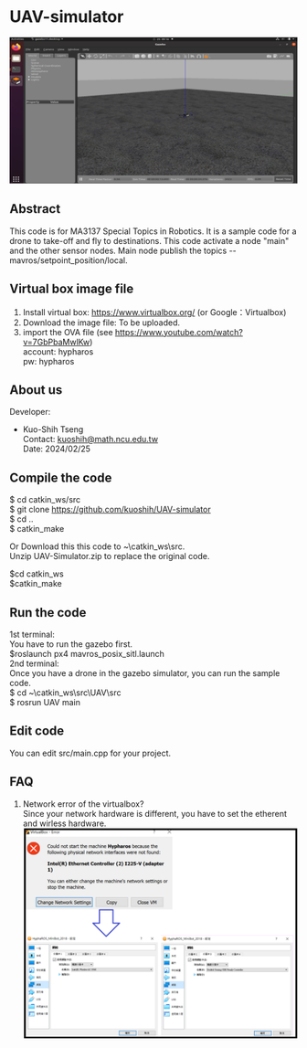 # UAV-simulator

![alt text](https://github.com/kuoshih/UAV-simulator/blob/main/documents/gazebo.png)  


## Abstract
This code is for MA3137 Special Topics in Robotics.
It is a sample code for a drone to take-off and fly to destinations.
This code activate a node "main" and the other sensor nodes. 
Main node publish the topics -- mavros/setpoint_position/local. 

## Virtual box image file
1. Install virtual box: https://www.virtualbox.org/ (or Google：Virtualbox)  
2. Download the image file: To be uploaded.  
3. import the OVA file (see https://www.youtube.com/watch?v=7GbPbaMwlKw)  
account: hypharos  
pw: hypharos  
## About us

Developer:   
* Kuo-Shih Tseng   
Contact: kuoshih@math.ncu.edu.tw   
Date: 2024/02/25  

## Compile the code
$ cd catkin_ws/src  
$ git clone https://github.com/kuoshih/UAV-simulator   
$ cd ..  
$ catkin_make  

Or Download this this code to ~\catkin_ws\src.   
Unzip UAV-Simulator.zip to replace the original code.
  
$cd catkin_ws  
$catkin_make  

## Run the code   
1st terminal:  
You have to run the gazebo first.  
$roslaunch px4 mavros_posix_sitl.launch   
2nd terminal:  
Once you have a drone in the gazebo simulator, you can run the sample code.  
$ cd ~\catkin_ws\src\UAV\src  
$ rosrun UAV main  


## Edit code  
You can edit src/main.cpp for your project.

## FAQ  
1. Network error of the virtualbox?   
Since your network hardware is different, you have to set the etherent and wirless hardware.   
![alt text](https://github.com/kuoshih/UAV-simulator/blob/main/documents/network_error.png)  
